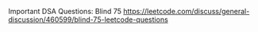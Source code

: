 Important DSA Questions: Blind 75 
https://leetcode.com/discuss/general-discussion/460599/blind-75-leetcode-questions
